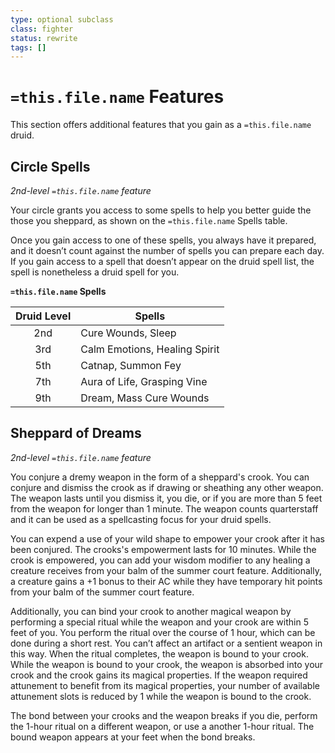 ```yaml
---
type: optional subclass 
class: fighter
status: rewrite
tags: []
---
```

# `=this.file.name` Features

This section offers additional features that you gain as a `=this.file.name` druid. 

## Circle Spells
*2nd-level `=this.file.name` feature*

Your circle grants you access to some spells to help you better guide the those you sheppard, as shown on the `=this.file.name` Spells table.

Once you gain access to one of these spells, you always have it prepared, and it doesn’t count against the number of spells you can prepare each day. If you gain access to a spell that doesn’t appear on the druid spell list, the spell is nonetheless a druid spell for you.

**`=this.file.name` Spells**

| Druid Level | Spells |
|:---:|---|
| 2nd | Cure Wounds, Sleep |
| 3rd | Calm Emotions, Healing Spirit |
| 5th | Catnap, Summon Fey |
| 7th | Aura of Life, Grasping Vine |
| 9th | Dream, Mass Cure Wounds |

## Sheppard of Dreams
*2nd-level `=this.file.name` feature*

You conjure a dremy weapon in the form of a sheppard's crook. You can conjure and dismiss the crook as if drawing or sheathing any other weapon. The weapon lasts until you dismiss it, you die, or if you are more than 5 feet from the weapon for longer than 1 minute. The weapon counts quarterstaff and it can be used as a spellcasting focus for your druid spells.

You can expend a use of your wild shape to empower your crook after it has been conjured. The crooks's empowerment lasts for 10 minutes. While the crook is empowered, you can add your wisdom modifier to any healing a creature receives from your balm of the summer court feature. Additionally, a creature gains a +1 bonus to their AC while they have temporary hit points from your balm of the summer court feature.

Additionally, you can bind your crook to another magical weapon by performing a special ritual while the weapon and your crook are within 5 feet of you. You perform the ritual over the course of 1 hour, which can be done during a short rest. You can’t affect an artifact or a sentient weapon in this way. When the ritual completes, the weapon is bound to your crook. While the weapon is bound to your crook, the weapon is absorbed into your crook and the crook gains its magical properties. If the weapon required attunement to benefit from its magical properties, your number of available attunement slots is reduced by 1 while the weapon is bound to the crook.

The bond between your crooks and the weapon breaks if you die, perform the 1-hour ritual on a different weapon, or use a another 1-hour ritual. The bound weapon appears at your feet when the bond breaks.